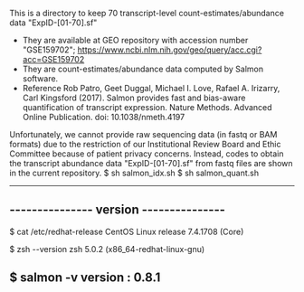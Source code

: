 This is a directory to keep 70 transcript-level count-estimates/abundance data "ExpID-[01-70].sf"
- They are available at GEO repository with accession number "GSE159702"; https://www.ncbi.nlm.nih.gov/geo/query/acc.cgi?acc=GSE159702
- They are count-estimates/abundance data computed by Salmon software.
- Reference
Rob Patro, Geet Duggal, Michael I. Love, Rafael A. Irizarry, Carl Kingsford (2017).
Salmon provides fast and bias-aware quantification of transcript expression.
Nature Methods. Advanced Online Publication. doi: 10.1038/nmeth.4197

Unfortunately, we cannot provide raw sequencing data (in fastq or BAM formats) due to the restriction of our Institutional Review Board and Ethic Committee because of patient privacy concerns.
Instead, codes to obtain the transcript abundance data "ExpID-[01-70].sf" from fastq files are shown in the current repository.
$ sh salmon_idx.sh
$ sh salmon_quant.sh 

---------------------------------------
--------------- version ---------------
---------------------------------------
$ cat /etc/redhat-release
CentOS Linux release 7.4.1708 (Core)

$ zsh --version
zsh 5.0.2 (x86_64-redhat-linux-gnu)

$ salmon -v
version : 0.8.1
---------------------------------------


